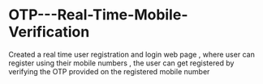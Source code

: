 # OTP---Real-Time-Mobile-Verification
Created a real time user registration and login web page , where user can register using their mobile numbers , the user can get registered by verifying the OTP provided on the registered mobile number
